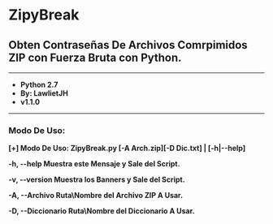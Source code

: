 # ZipyBreak
## Obten Contraseñas De Archivos Comrpimidos ZIP con Fuerza Bruta con Python.
- - -

* __Python 2.7__
* __By: LawlietJH__
* __v1.1.0__

- - -

### Modo De Uso:

 __[+] Modo De Uso: ZipyBreak.py [-A Arch.zip][-D Dic.txt] | [-h|--help]__

  __-h, --help            Muestra este Mensaje y Sale del Script.__

  __-v, --version         Muestra los Banners y Sale del Script.__
 
  __-A, --Archivo         Ruta\Nombre del Archivo ZIP A Usar.__

  __-D, --Diccionario     Ruta\Nombre del Diccionario A Usar.__

